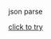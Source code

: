 json parse <br>
<script src="https://cdn.jsdelivr.net/gh/esu-tg/esu-tg.github.io@latest/scripts/debug_proxy.js"></script>
<a href="javascript:go()">click to try</a> <br>
